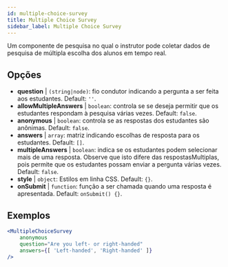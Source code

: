 ```yaml
---
id: multiple-choice-survey 
title: Multiple Choice Survey
sidebar_label: Multiple Choice Survey
---
```


Um componente de pesquisa no qual o instrutor pode coletar dados de pesquisa de múltipla escolha dos alunos em tempo real.

## Opções

* __question__ | `(string|node)`: fio condutor indicando a pergunta a ser feita aos estudantes. Default: `''`.
* __allowMultipleAnswers__ | `boolean`: controla se se deseja permitir que os estudantes respondam à pesquisa várias vezes. Default: `false`.
* __anonymous__ | `boolean`: controla se as respostas dos estudantes são anônimas. Default: `false`.
* __answers__ | `array`: matriz indicando escolhas de resposta para os estudantes. Default: `[]`.
* __multipleAnswers__ | `boolean`: indica se os estudantes podem selecionar mais de uma resposta. Observe que isto difere das respostasMultiplas, pois permite que os estudantes possam enviar a pergunta várias vezes. Default: `false`.
* __style__ | `object`: Estilos em linha CSS. Default: `{}`.
* __onSubmit__ | `function`: função a ser chamada quando uma resposta é apresentada. Default: `onSubmit() {}`.


## Exemplos

```jsx live
<MultipleChoiceSurvey
    anonymous
    question="Are you left- or right-handed"
    answers={[ 'Left-handed', 'Right-handed' ]}
/>
```

